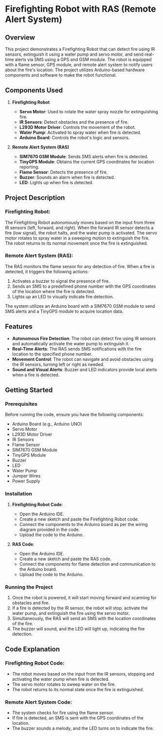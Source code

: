 # Firefighting Robot with RAS (Remote Alert System)

## Overview
This project demonstrates a Firefighting Robot that can detect fire using IR sensors, extinguish it using a water pump and servo motor, and send real-time alerts via SMS using a GPS and GSM module. The robot is equipped with a flame sensor, GPS module, and remote alert system to notify users about the fire's location. The project utilizes Arduino-based hardware components and software to make the robot functional.

## Components Used

1. **Firefighting Robot**
   - **Servo Motor**: Used to rotate the water spray nozzle for extinguishing fire.
   - **IR Sensors**: Detect obstacles and the presence of fire.
   - **L293D Motor Driver**: Controls the movement of the robot.
   - **Water Pump**: Activated to spray water when fire is detected.
   - **Arduino Board**: Controls the robot's logic and sensors.

2. **Remote Alert System (RAS)**
   - **SIM7670 GSM Module**: Sends SMS alerts when fire is detected.
   - **TinyGPS Module**: Obtains the current GPS coordinates for location reporting.
   - **Flame Sensor**: Detects the presence of fire.
   - **Buzzer**: Sounds an alarm when fire is detected.
   - **LED**: Lights up when fire is detected.

## Project Description

### Firefighting Robot:
The Firefighting Robot autonomously moves based on the input from three IR sensors (left, forward, and right). When the forward IR sensor detects a fire (low signal), the robot halts, and the water pump is activated. The servo motor rotates to spray water in a sweeping motion to extinguish the fire. The robot returns to its normal movement once the fire is extinguished.

### Remote Alert System (RAS):
The RAS monitors the flame sensor for any detection of fire. When a fire is detected, it triggers the following actions:
1. Activates a buzzer to signal the presence of fire.
2. Sends an SMS to a predefined phone number with the GPS coordinates of the location where the fire is detected.
3. Lights up an LED to visually indicate fire detection.

The system utilizes an Arduino board with a SIM7670 GSM module to send SMS alerts and a TinyGPS module to acquire location data.

## Features
- **Autonomous Fire Detection**: The robot can detect fire using IR sensors and automatically activate the water pump to extinguish it.
- **Real-Time Alerts**: The RAS sends SMS notifications with the fire location to the specified phone number.
- **Movement Control**: The robot can navigate and avoid obstacles using the IR sensors, turning left or right as needed.
- **Sound and Visual Alerts**: Buzzer and LED indicators provide local alerts when a fire is detected.

## Getting Started

### Prerequisites
Before running the code, ensure you have the following components:

- Arduino Board (e.g., Arduino UNO)
- Servo Motor
- L293D Motor Driver
- IR Sensors
- Flame Sensor
- SIM7670 GSM Module
- TinyGPS Module
- Buzzer
- LED
- Water Pump
- Jumper Wires
- Power Supply

### Installation

1. **Firefighting Robot Code**:
   - Open the Arduino IDE.
   - Create a new sketch and paste the Firefighting Robot code.
   - Connect the components to the Arduino board as per the wiring diagram provided in the code.
   - Upload the code to the Arduino.

2. **RAS Code**:
   - Open the Arduino IDE.
   - Create a new sketch and paste the RAS code.
   - Connect the components for flame detection and communication to the Arduino board.
   - Upload the code to the Arduino.

### Running the Project
1. Once the robot is powered, it will start moving forward and scanning for obstacles and fire.
2. If a fire is detected by the IR sensor, the robot will stop, activate the water pump, and extinguish the fire using the servo motor.
3. Simultaneously, the RAS will send an SMS with the location coordinates of the fire.
4. The buzzer will sound, and the LED will light up, indicating the fire detection.

## Code Explanation

### Firefighting Robot Code:
- The robot moves based on the input from the IR sensors, stopping and activating the water pump when fire is detected.
- The servo motor rotates to sweep water on the fire.
- The robot returns to its normal state once the fire is extinguished.

### Remote Alert System Code:
- The system checks for fire using the flame sensor.
- If fire is detected, an SMS is sent with the GPS coordinates of the location.
- The buzzer sounds a melody, and the LED turns on to indicate the fire.
